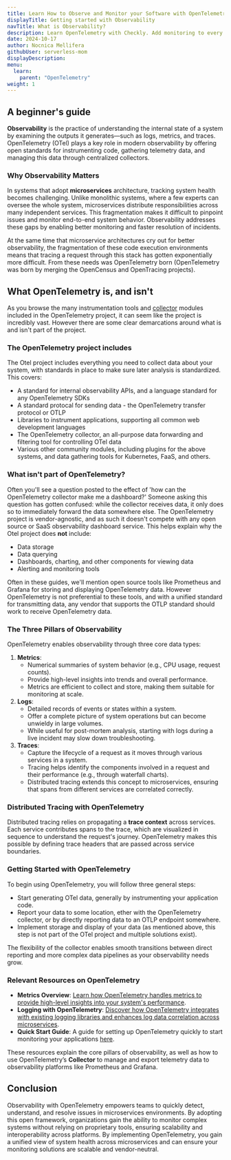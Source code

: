 ```yaml
---
title: Learn How to Observe and Monitor your Software with OpenTelemetry
displayTitle: Getting started with Observability
navTitle: What is Observability?
description: Learn OpenTelemetry with Checkly. Add monitoring to every piece of your stack with the open standards and open-source tools.
date: 2024-10-17
author: Nocnica Mellifera
githubUser: serverless-mom
displayDescription: 
menu:
  learn:
    parent: "OpenTelemetry"
weight: 1
---
```


## A beginner's guide

**Observability** is the practice of understanding the internal state of a system by examining the outputs it generates—such as logs, metrics, and traces. OpenTelemetry (OTel) plays a key role in modern observability by offering open standards for instrumenting code, gathering telemetry data, and managing this data through centralized collectors.


### Why Observability Matters

In systems that adopt **microservices** architecture, tracking system health becomes challenging. Unlike monolithic systems, where a few experts can oversee the whole system, microservices distribute responsibilities across many independent services. This fragmentation makes it difficult to pinpoint issues and monitor end-to-end system behavior. Observability addresses these gaps by enabling better monitoring and faster resolution of incidents.

At the same time that microservice architectures cry out for better observability, the fragmentation of these code execution environments means that tracing a request through this stack has gotten exponentially more difficult. From these needs was OpenTelemetry born (OpenTelemetry was born by merging the OpenCensus and OpenTracing projects).

## What OpenTelemetry is, and isn't
As you browse the many instrumentation tools and [collector](/learn/openTelemetry/otel-collector) modules included in the OpenTelemetry project, it can seem like the project is incredibly vast. However there are some clear demarcations around what is and isn't part of the project.

### The OpenTelemetry project includes

The Otel project includes everything you need to collect data about your system, with standards in place to make sure later analysis is standardized. This covers:

* A standard for internal observability APIs, and a language standard for any OpenTelemetry SDKs
* A standard protocal for sending data - the OpenTelemetry transfer protocol or OTLP
* Libraries to instrument applications, supporting all common web development languages
* The OpenTelemetry collector, an all-purpose data forwarding and filtering tool for controlling OTel data
* Various other community modules, including plugins for the above systems, and data gathering tools for Kubernetes, FaaS, and others.

### What isn't part of OpenTelemetry?
Often you'll see a question posted to the effect of 'how can the OpenTelemetry collector make me a dashboard?' Someone asking this question has gotten confused: while the collector receives data, it only does so to immediately forward the data somewhere else. The OpenTelemetry project is vendor-agnostic, and as such it doesn't compete with any open source or SaaS observability dashboard service. This helps explain why the Otel project does **not** include:

* Data storage
* Data querying
* Dashboards, charting, and other components for viewing data
* Alerting and monitoring tools

Often in these guides, we'll mention open source tools like Prometheus and Grafana for storing and displaying OpenTelemetry data. However OpenTelemetry is not preferential to these tools, and with a unified standard for transmitting data, any vendor that supports the OTLP standard should work to receive OpenTelemetry data.

### The Three Pillars of Observability

OpenTelemetry enables observability through three core data types:

1. **Metrics**:
    - Numerical summaries of system behavior (e.g., CPU usage, request counts).
    - Provide high-level insights into trends and overall performance.
    - Metrics are efficient to collect and store, making them suitable for monitoring at scale.
2. **Logs**:
    - Detailed records of events or states within a system.
    - Offer a complete picture of system operations but can become unwieldy in large volumes.
    - While useful for post-mortem analysis, starting with logs during a live incident may slow down troubleshooting.
3. **Traces**:
    - Capture the lifecycle of a request as it moves through various services in a system.
    - Tracing helps identify the components involved in a request and their performance (e.g., through waterfall charts).
    - Distributed tracing extends this concept to microservices, ensuring that spans from different services are correlated correctly.

### Distributed Tracing with OpenTelemetry

Distributed tracing relies on propagating a **trace context** across services. Each service contributes spans to the trace, which are visualized in sequence to understand the request's journey. OpenTelemetry makes this possible by defining trace headers that are passed across service boundaries. 

### Getting Started with OpenTelemetry

To begin using OpenTelemetry, you will follow three general steps:

* Start generating OTel data, generally by instrumenting your application code. 
* Report your data to some location, ether with the OpenTelemetry collector, or by directly reporting data to an OTLP endpoint somewhere.
* Implement storage and display of your data (as mentioned above, this step is not part of the OTel project and multiple solutions exist).

The flexibility of the collector enables smooth transitions between direct reporting and more complex data pipelines as your observability needs grow.



### Relevant Resources on OpenTelemetry

- **Metrics Overview**: [Learn how OpenTelemetry handles metrics to provide high-level insights into your system's performance](/learn/opentelemetry/otel-metrics).
- **Logging with OpenTelemetry**: [Discover how OpenTelemetry integrates with existing logging libraries and enhances log data correlation across microservices](https://opentelemetry.io/docs/specs/otel/logs/).
- **Quick Start Guide**: A guide for setting up OpenTelemetry quickly to start monitoring your applications [here](https://opentelemetry.io/docs/quickstart/).

These resources explain the core pillars of observability, as well as how to use OpenTelemetry’s **Collector** to manage and export telemetry data to observability platforms like Prometheus and Grafana.

## Conclusion

Observability with OpenTelemetry empowers teams to quickly detect, understand, and resolve issues in microservices environments. By adopting this open framework, organizations gain the ability to monitor complex systems without relying on proprietary tools, ensuring scalability and interoperability across platforms. By implementing OpenTelemetry, you gain a unified view of system health across microservices and can ensure your monitoring solutions are scalable and vendor-neutral.